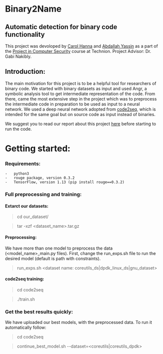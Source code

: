 # Binary2Name
## Automatic detection for binary code functionality

This project was devoloped by [Carol Hanna](https://github.com/carolhanna01) and [Abdallah Yassin](https://github.com/AbdallahYassin) as a part of the [Project in Computer Security](https://webcourse.cs.technion.ac.il/236349/Spring2020/) course at Technion. 
Project Advisor: Dr. Gabi Nakibly. 

## Introduction:
The main motivation for this project is to be a helpful tool for researchers of binary code.
We started with binary datasets as input and used Angr, a symbolic analysis tool to get intermediate representation of the code. From there, came the most extensive step in the project which was to preprocess the intermediate code in preparation to be used as input to a neural network. We used a deep neural network adopted from [code2seq](https://github.com/tech-srl/code2seq), which is intended for the same goal but on source code as input instead of binaries.

We suggest you to read our report about this project [here](https://docs.google.com/document/d/1Yae9Kd-zepH7cntqpsoU0b96FTeFHn8D8DEe5Tto_A8/edit?usp=sharing) before starting to run the code.

Getting started:
=====================
### Requirements:
    -   python3
    -   rouge package, version 0.3.2
    -   TensorFlow, version 1.13 (pip install rouge==0.3.2)

### Full preprocessing and training:
#### Extarct our datasets: 
>   cd our_dataset/<desired dataset>
    
>   tar -xzf <dataset_name>.tar.gz
    
#### Preprocessing:
We have more than one model to preprocess the data (<model_name>_main.py files). First, change the run_exps.sh file to run the desired model (default is path with constraints).
>   run_exps.sh <pre-processed data name> <dataset name: coreutils_ds|dpdk_linux_ds|gnu_dataset>

#### code2seq training:
>   cd code2seq

>   ./train.sh <pre-processed data name>
    
### Get the best results quickly:
We have uploaded our best models, with the preprocessed data. To run it automatically follow:
>   cd code2seq

>   continue_best_model.sh --dataset=<coreutils|coreutils_dpdk>

